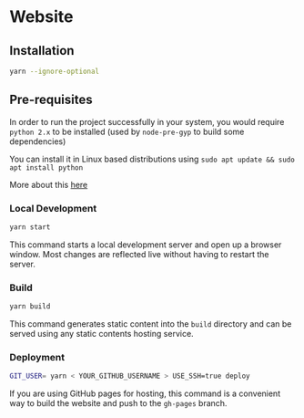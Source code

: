 # Website

## Installation

```sh
yarn --ignore-optional
```

## Pre-requisites

In order to run the project successfully in your system, you would require `python 2.x` to be
installed (used by `node-pre-gyp` to build some dependencies)

You can install it in Linux based distributions using `sudo apt update && sudo apt install python`

More about this [here](https://github.com/Urigo/graphql-mesh/issues/1543)

### Local Development

```sh
yarn start
```

This command starts a local development server and open up a browser window. Most changes are
reflected live without having to restart the server.

### Build

```sh
yarn build
```

This command generates static content into the `build` directory and can be served using any static
contents hosting service.

### Deployment

```sh
GIT_USER= yarn < YOUR_GITHUB_USERNAME > USE_SSH=true deploy
```

If you are using GitHub pages for hosting, this command is a convenient way to build the website and
push to the `gh-pages` branch.
